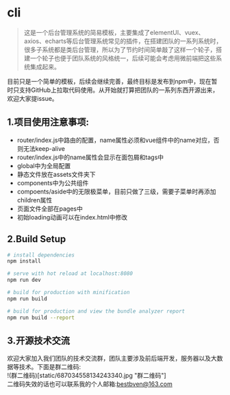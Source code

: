 # cli
> 这是一个后台管理系统的简易模板，主要集成了elementUI、vuex、axios、echarts等后台管理系统常见的插件，在搭建团队的一系列系统时，很多子系统都是类后台管理，所以为了节约时间简单敲了这样一个轮子，搭建一个轮子也便于团队系统的风格统一，后续可能会考虑用微前端把这些系统集成起来。  

目前只是一个简单的模板，后续会继续完善，最终目标是发布到npm中，现在暂时只支持GitHub上拉取代码使用。从开始就打算把团队的一系列东西开源出来，欢迎大家提issue。
## 1.项目使用注意事项:
- router/index.js中路由的配置，name属性必须和vue组件中的name对应，否则无法keep-alive
- router/index.js中的name属性会显示在面包屑和tags中
- global中为全局配置
- 静态文件放在assets文件夹下
- components中为公共组件
- compoents/aside中的无限极菜单，目前只做了三级，需要子菜单时再添加children属性
- 页面文件全部在pages中
- 初始loading动画可以在index.html中修改

## 2.Build Setup

``` bash
# install dependencies
npm install

# serve with hot reload at localhost:8080
npm run dev

# build for production with minification
npm run build

# build for production and view the bundle analyzer report
npm run build --report
```

## 3.开源技术交流
欢迎大家加入我们团队的技术交流群，团队主要涉及前后端开发，服务器以及大数据等技术。下面是群二维码:  
!(群二维码)[static/687034558134243340.jpg "群二维码"]  
二维码失效的话也可以联系我的个人邮箱:bestbven@163.com

